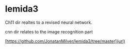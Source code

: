 # lemida3

Ch11 dir realtes to a revised neural network.

cnn dir relates to the image recognition part


[https://github.com/JonatanMilver/lemida3/tree/master](url)
